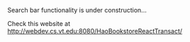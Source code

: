 Search bar functionality is under construction...

Check this website at http://webdev.cs.vt.edu:8080/HaoBookstoreReactTransact/
